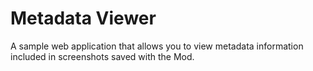 # Metadata Viewer

A sample web application that allows you to view metadata information included in screenshots saved with the Mod.
